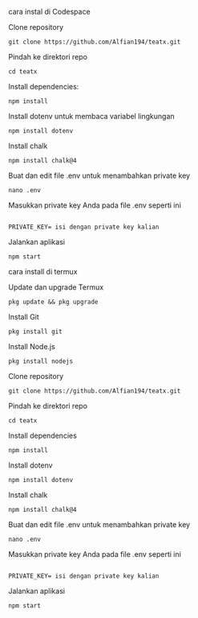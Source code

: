 cara instal di Codespace


Clone repository
```
git clone https://github.com/Alfian194/teatx.git
```
Pindah ke direktori repo
```
cd teatx
```
Install dependencies:
```
npm install
```
Install dotenv untuk membaca variabel lingkungan
```
npm install dotenv
```
Install chalk
```
npm install chalk@4
```
Buat dan edit file .env untuk menambahkan private key
```
nano .env
```
Masukkan private key Anda pada file .env seperti ini
```

PRIVATE_KEY= isi dengan private key kalian

```
Jalankan aplikasi
```
npm start
```

cara install di termux

Update dan upgrade Termux
```
pkg update && pkg upgrade
```
Install Git
```
pkg install git
```
Install Node.js
```
pkg install nodejs
```
Clone repository
```
git clone https://github.com/Alfian194/teatx.git
```
Pindah ke direktori repo
```
cd teatx
```
Install dependencies
```
npm install
```
Install dotenv
```
npm install dotenv
```
Install chalk
```
npm install chalk@4
```
Buat dan edit file .env untuk menambahkan private key
```
nano .env
```
Masukkan private key Anda pada file .env seperti ini
```

PRIVATE_KEY= isi dengan private key kalian

```
Jalankan aplikasi
```
npm start
```
